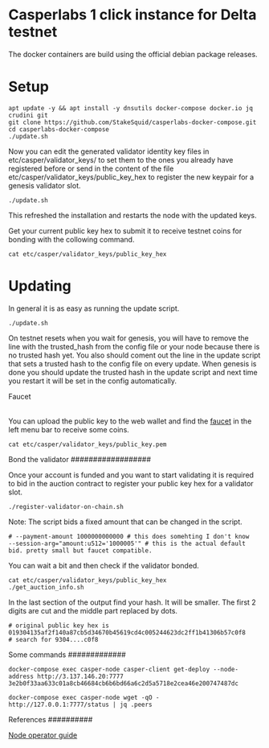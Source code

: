 Casperlabs 1 click instance for Delta testnet
=============================================

The docker containers are build using the official debian package releases.

Setup
=====

```
apt update -y && apt install -y dnsutils docker-compose docker.io jq crudini git
git clone https://github.com/StakeSquid/casperlabs-docker-compose.git
cd casperlabs-docker-compose
./update.sh

```

Now you can edit the generated validator identity key files in etc/casper/validator_keys/ to set them to the ones you already have registered before or send in the content of the file etc/casper/validator_keys/public_key_hex to register the new keypair for a genesis validator slot.

```
./update.sh
```

This refreshed the installation and restarts the node with the updated keys.

Get your current public key hex to submit it to receive testnet coins for bonding with the collowing command.

```
cat etc/casper/validator_keys/public_key_hex
```


Updating
========

In general it is as easy as running the update script.

```
./update.sh
```

On testnet resets when you wait for genesis, you will have to remove the line with the trusted_hash from the config file or your node because there is no trusted hash yet. You also should coment out the line in the update script that sets a trusted hash to the config file on every update. When genesis is done you should update the trusted hash in the update script and next time you restart it will be set in the config automatically. 


Faucet
######

You can upload the public key to the web wallet and find the [faucet](https://testnet-explorer.casperlabs.io/#/faucet) in the left menu bar to receive some coins.

```
cat etc/casper/validator_keys/public_key.pem
```


Bond the validator
##################

Once your account is funded and you want to start validating it is required to bid in the auction contract to register your public key hex for a validator slot.

```
./register-validator-on-chain.sh
```

Note: The script bids a fixed amount that can be changed in the script.

```
# --payment-amount 1000000000000 # this does somehting I don't know
--session-arg="amount:u512='1000005'" # this is the actual default bid. pretty small but faucet compatible.
```

You can wait a bit and then check if the validator bonded.

```
cat etc/casper/validator_keys/public_key_hex
./get_auction_info.sh
```

In the last section of the output find your hash. It will be smaller. The first 2 digits are cut and the middle part replaced by dots.

```
# original public key hex is 019304135af2f140a87cb5d34670b45619cd4c005244623dc2ff1b41306b57c0f8 
# search for 9304....c0f8
```


Some commands
#############

```
docker-compose exec casper-node casper-client get-deploy --node-address http://3.137.146.20:7777 3e2b0f33aa633c01a8cb46684cb6b6bd66a6c2d5a5718e2cea46e200747487dc
```

```
docker-compose exec casper-node wget -qO - http://127.0.0.1:7777/status | jq .peers
```

References
##########

[Node operator guide](https://docs.google.com/document/d/1YO_WnjPt2sGJgPB1jm_hVDHYULYsjPEAtkiAiY0e3-0/edit#heading=h.iauun81d85na)